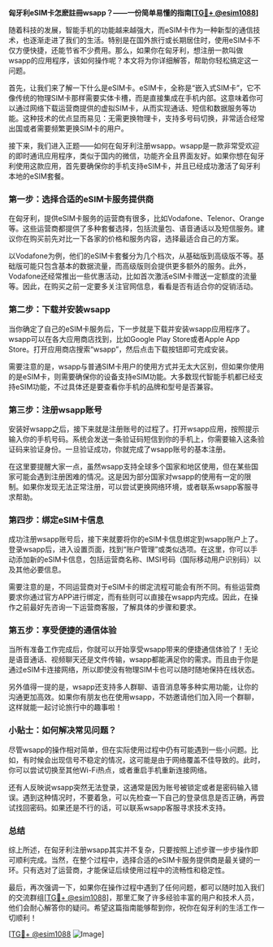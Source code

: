 **匈牙利eSIM卡怎麽註冊wsapp？——一份简单易懂的指南[[TG💪+ @esim1088](https://t.me/s/esim1088)]**

随着科技的发展，智能手机的功能越来越强大，而eSIM卡作为一种新型的通信技术，也逐渐走进了我们的生活。特别是在国外旅行或长期居住时，使用eSIM卡不仅方便快捷，还能节省不少费用。那么，如果你在匈牙利，想注册一款叫做wsapp的应用程序，该如何操作呢？本文将为你详细解答，帮助你轻松搞定这一问题。

首先，让我们来了解一下什么是eSIM卡。eSIM卡，全称是“嵌入式SIM卡”，它不像传统的物理SIM卡那样需要实体卡槽，而是直接集成在手机内部。这意味着你可以通过网络下载运营商提供的虚拟SIM卡，从而实现通话、短信和数据服务等功能。这种技术的优点显而易见：无需更换物理卡，支持多号码切换，非常适合经常出国或者需要频繁更换SIM卡的用户。

接下来，我们进入正题——如何在匈牙利注册wsapp。wsapp是一款非常受欢迎的即时通讯应用程序，类似于国内的微信，功能齐全且界面友好。如果你想在匈牙利使用这款应用，首先要确保你的手机支持eSIM卡，并且已经成功激活了匈牙利本地的eSIM套餐。

### 第一步：选择合适的eSIM卡服务提供商

在匈牙利，提供eSIM卡服务的运营商有很多，比如Vodafone、Telenor、Orange等。这些运营商都提供了多种套餐选择，包括流量包、语音通话以及短信服务。建议你在购买前先对比一下各家的价格和服务内容，选择最适合自己的方案。

以Vodafone为例，他们的eSIM卡套餐分为几个档次，从基础版到高级版不等。基础版可能只包含基本的数据流量，而高级版则会提供更多额外的服务。此外，Vodafone还经常推出一些优惠活动，比如首次激活eSIM卡赠送一定额度的流量等。因此，在购买之前一定要多关注官网信息，看看是否有适合你的促销活动。

### 第二步：下载并安装wsapp

当你确定了自己的eSIM卡服务后，下一步就是下载并安装wsapp应用程序了。wsapp可以在各大应用商店找到，比如Google Play Store或者Apple App Store。打开应用商店搜索“wsapp”，然后点击下载按钮即可完成安装。

需要注意的是，wsapp与普通SIM卡用户的使用方式并无太大区别，但如果你使用的是eSIM卡，则需要确保你的设备支持eSIM功能。大多数现代智能手机都已经支持eSIM功能，不过具体还是要查看你手机的品牌和型号是否兼容。

### 第三步：注册wsapp账号

安装好wsapp之后，接下来就是注册账号的过程了。打开wsapp应用，按照提示输入你的手机号码。系统会发送一条验证码短信到你的手机上，你需要输入这条验证码来验证身份。一旦验证成功，你就完成了wsapp账号的基本注册。

在这里要提醒大家一点，虽然wsapp支持全球多个国家和地区使用，但在某些国家可能会遇到注册困难的情况。这是因为部分国家对wsapp的使用有一定的限制。如果你发现无法正常注册，可以尝试更换网络环境，或者联系wsapp客服寻求帮助。

### 第四步：绑定eSIM卡信息

成功注册wsapp账号后，接下来就要将你的eSIM卡信息绑定到wsapp账户上了。登录wsapp后，进入设置页面，找到“账户管理”或类似选项。在这里，你可以手动添加新的eSIM卡信息，包括运营商名称、IMSI号码（国际移动用户识别码）以及其他必要信息。

需要注意的是，不同运营商对于eSIM卡的绑定流程可能会有所不同。有些运营商要求你通过官方APP进行绑定，而有些则可以直接在wsapp内完成。因此，在操作之前最好先咨询一下运营商客服，了解具体的步骤和要求。

### 第五步：享受便捷的通信体验

当所有准备工作完成后，你就可以开始享受wsapp带来的便捷通信体验了！无论是语音通话、视频聊天还是文件传输，wsapp都能满足你的需求。而且由于你是通过eSIM卡连接网络，所以即使没有物理SIM卡也可以随时随地保持在线状态。

另外值得一提的是，wsapp还支持多人群聊、语音消息等多种实用功能，让你的沟通更加高效。如果你有朋友也在使用wsapp，不妨邀请他们加入同一个群聊，这样就能一起讨论旅行中的趣事啦！

### 小贴士：如何解决常见问题？

尽管wsapp的操作相对简单，但在实际使用过程中仍有可能遇到一些小问题。比如，有时候会出现信号不稳定的情况，这可能是由于网络覆盖不佳导致的。此时，你可以尝试切换至其他Wi-Fi热点，或者重启手机重新连接网络。

还有人反映说wsapp突然无法登录，这通常是因为账号被锁定或者是密码输入错误。遇到这种情况时，不要着急，可以先检查一下自己的登录信息是否正确，再尝试找回密码。如果还是不行的话，可以联系wsapp客服寻求技术支持。

### 总结

综上所述，在匈牙利注册wsapp其实并不复杂，只要按照上述步骤一步步操作即可顺利完成。当然，在整个过程中，选择合适的eSIM卡服务提供商是最关键的一环。只有选对了运营商，才能保证后续使用过程中的流畅性和稳定性。

最后，再次强调一下，如果你在操作过程中遇到了任何问题，都可以随时加入我们的交流群组[[TG💪+ @esim1088](https://t.me/s/esim1088)]，那里汇聚了许多经验丰富的用户和技术人员，他们会耐心解答你的疑问。希望这篇指南能够帮到你，祝你在匈牙利的生活工作一切顺利！

[[TG💪+ @esim1088](https://t.me/s/esim1088) ![Image](https://i.postimg.cc/4NQfJmqS/Snipaste-2025-05-13-00-14-12.png)]